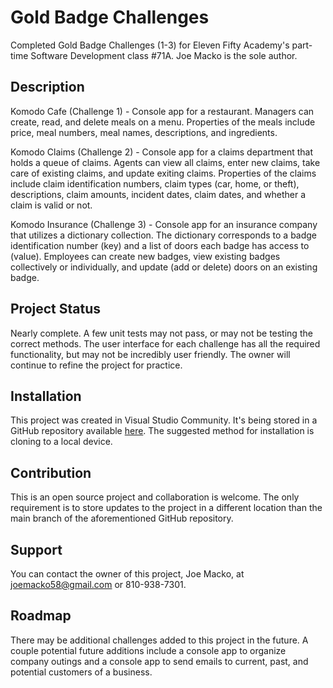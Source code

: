 # Gold Badge Challenges

Completed Gold Badge Challenges (1-3) for Eleven Fifty Academy's part-time Software Development class #71A. Joe Macko is the sole author.

## Description

Komodo Cafe (Challenge 1) - Console app for a restaurant. Managers can create, read, and delete meals on a menu. Properties of the meals include price, meal numbers, meal names, descriptions, and ingredients. 

Komodo Claims (Challenge 2) - Console app for a claims department that holds a queue of claims. Agents can view all claims, enter new claims, take care of existing claims, and update exiting claims. Properties of the claims include claim identification numbers, claim types (car, home, or theft), descriptions, claim amounts, incident dates, claim dates, and whether a claim is valid or not.

Komodo Insurance (Challenge 3) - Console app for an insurance company that utilizes a dictionary collection. The dictionary corresponds to a badge identification number (key) and a list of doors each badge has access to (value). Employees can create new badges, view existing badges collectively or individually, and update (add or delete) doors on an existing badge. 

## Project Status

Nearly complete. A few unit tests may not pass, or may not be testing the correct methods. The user interface for each challenge has all the required functionality, but may not be incredibly user friendly. The owner will continue to refine the project for practice.

## Installation

This project was created in Visual Studio Community. It's being stored in a GitHub repository available [here](https://github.com/joemacko/GoldBadgeChallenges). The suggested method for installation is cloning to a local device.

## Contribution

This is an open source project and collaboration is welcome. The only requirement is to store updates to the project in a different location than the main branch of the aforementioned GitHub repository.

## Support

You can contact the owner of this project, Joe Macko, at joemacko58@gmail.com or 810-938-7301.

## Roadmap

There may be additional challenges added to this project in the future. A couple potential future additions include a console app to organize company outings and a console app to send emails to current, past, and potential customers of a business.
